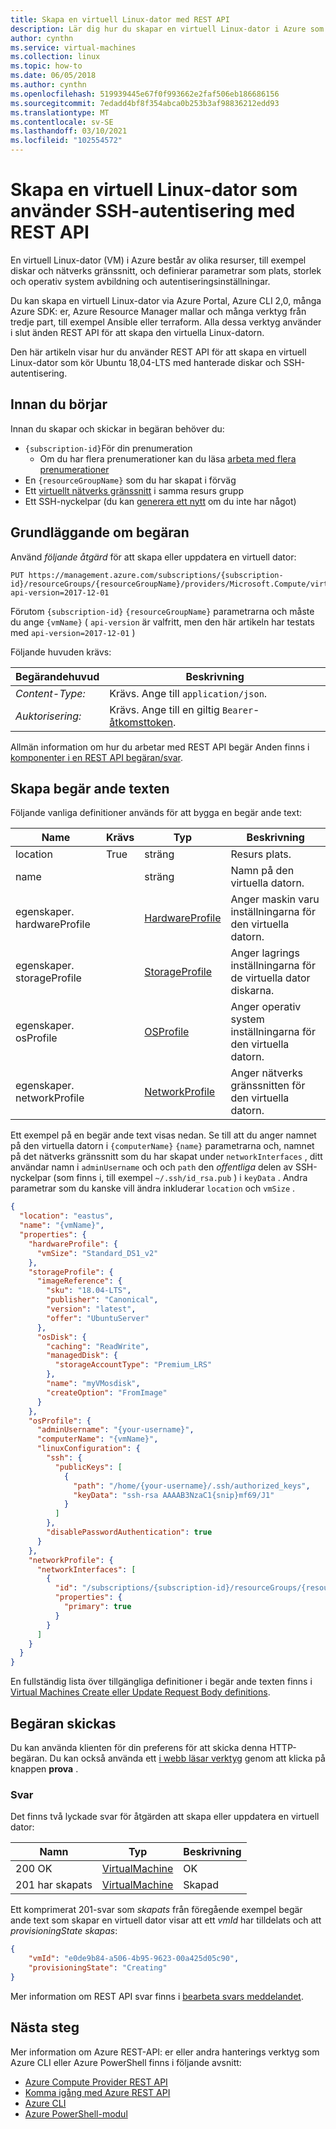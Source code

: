 ```yaml
---
title: Skapa en virtuell Linux-dator med REST API
description: Lär dig hur du skapar en virtuell Linux-dator i Azure som använder Managed Disks och SSH-autentisering med Azure REST API.
author: cynthn
ms.service: virtual-machines
ms.collection: linux
ms.topic: how-to
ms.date: 06/05/2018
ms.author: cynthn
ms.openlocfilehash: 519939445e67f0f993662e2faf506eb186686156
ms.sourcegitcommit: 7edadd4bf8f354abca0b253b3af98836212edd93
ms.translationtype: MT
ms.contentlocale: sv-SE
ms.lasthandoff: 03/10/2021
ms.locfileid: "102554572"
---
```

# <a name="create-a-linux-virtual-machine-that-uses-ssh-authentication-with-the-rest-api"></a>Skapa en virtuell Linux-dator som använder SSH-autentisering med REST API

En virtuell Linux-dator (VM) i Azure består av olika resurser, till exempel diskar och nätverks gränssnitt, och definierar parametrar som plats, storlek och operativ system avbildning och autentiseringsinställningar.

Du kan skapa en virtuell Linux-dator via Azure Portal, Azure CLI 2,0, många Azure SDK: er, Azure Resource Manager mallar och många verktyg från tredje part, till exempel Ansible eller terraform. Alla dessa verktyg använder i slut änden REST API för att skapa den virtuella Linux-datorn.

Den här artikeln visar hur du använder REST API för att skapa en virtuell Linux-dator som kör Ubuntu 18,04-LTS med hanterade diskar och SSH-autentisering.

## <a name="before-you-start"></a>Innan du börjar

Innan du skapar och skickar in begäran behöver du:

* `{subscription-id}`För din prenumeration
  * Om du har flera prenumerationer kan du läsa [arbeta med flera prenumerationer](/cli/azure/manage-azure-subscriptions-azure-cli)
* En `{resourceGroupName}` som du har skapat i förväg
* Ett [virtuellt nätverks gränssnitt](../../virtual-network/virtual-network-network-interface.md) i samma resurs grupp
* Ett SSH-nyckelpar (du kan [generera ett nytt](mac-create-ssh-keys.md) om du inte har något)

## <a name="request-basics"></a>Grundläggande om begäran

Använd *följande åtgärd* för att skapa eller uppdatera en virtuell dator:

``` http
PUT https://management.azure.com/subscriptions/{subscription-id}/resourceGroups/{resourceGroupName}/providers/Microsoft.Compute/virtualMachines/{vmName}?api-version=2017-12-01
```

Förutom `{subscription-id}` `{resourceGroupName}` parametrarna och måste du ange `{vmName}` ( `api-version` är valfritt, men den här artikeln har testats med `api-version=2017-12-01` )

Följande huvuden krävs:

| Begärandehuvud   | Beskrivning |
|------------------|-----------------|
| *Content-Type:*  | Krävs. Ange till `application/json`. |
| *Auktorisering:* | Krävs. Ange till en giltig `Bearer`-[åtkomsttoken](/rest/api/azure/#authorization-code-grant-interactive-clients). |

Allmän information om hur du arbetar med REST API begär Anden finns i [komponenter i en REST API begäran/svar](/rest/api/azure/#components-of-a-rest-api-requestresponse).

## <a name="create-the-request-body"></a>Skapa begär ande texten

Följande vanliga definitioner används för att bygga en begär ande text:

| Name                       | Krävs | Typ                                                                                | Beskrivning  |
|----------------------------|----------|-------------------------------------------------------------------------------------|--------------|
| location                   | True     | sträng                                                                              | Resurs plats. |
| name                       |          | sträng                                                                              | Namn på den virtuella datorn. |
| egenskaper. hardwareProfile |          | [HardwareProfile](/rest/api/compute/virtualmachines/createorupdate#hardwareprofile) | Anger maskin varu inställningarna för den virtuella datorn. |
| egenskaper. storageProfile  |          | [StorageProfile](/rest/api/compute/virtualmachines/createorupdate#storageprofile)   | Anger lagrings inställningarna för de virtuella dator diskarna. |
| egenskaper. osProfile       |          | [OSProfile](/rest/api/compute/virtualmachines/createorupdate#osprofile)             | Anger operativ system inställningarna för den virtuella datorn. |
| egenskaper. networkProfile  |          | [NetworkProfile](/rest/api/compute/virtualmachines/createorupdate#networkprofile)   | Anger nätverks gränssnitten för den virtuella datorn. |

Ett exempel på en begär ande text visas nedan. Se till att du anger namnet på den virtuella datorn i `{computerName}` `{name}` parametrarna och, namnet på det nätverks gränssnitt som du har skapat under `networkInterfaces` , ditt användar namn i `adminUsername` och och `path` den *offentliga* delen av SSH-nyckelpar (som finns i, till exempel `~/.ssh/id_rsa.pub` ) i `keyData` . Andra parametrar som du kanske vill ändra inkluderar `location` och `vmSize` .  

```json
{
  "location": "eastus",
  "name": "{vmName}",
  "properties": {
    "hardwareProfile": {
      "vmSize": "Standard_DS1_v2"
    },
    "storageProfile": {
      "imageReference": {
        "sku": "18.04-LTS",
        "publisher": "Canonical",
        "version": "latest",
        "offer": "UbuntuServer"
      },
      "osDisk": {
        "caching": "ReadWrite",
        "managedDisk": {
          "storageAccountType": "Premium_LRS"
        },
        "name": "myVMosdisk",
        "createOption": "FromImage"
      }
    },
    "osProfile": {
      "adminUsername": "{your-username}",
      "computerName": "{vmName}",
      "linuxConfiguration": {
        "ssh": {
          "publicKeys": [
            {
              "path": "/home/{your-username}/.ssh/authorized_keys",
              "keyData": "ssh-rsa AAAAB3NzaC1{snip}mf69/J1"
            }
          ]
        },
        "disablePasswordAuthentication": true
      }
    },
    "networkProfile": {
      "networkInterfaces": [
        {
          "id": "/subscriptions/{subscription-id}/resourceGroups/{resourceGroupName}/providers/Microsoft.Network/networkInterfaces/{existing-nic-name}",
          "properties": {
            "primary": true
          }
        }
      ]
    }
  }
}
```

En fullständig lista över tillgängliga definitioner i begär ande texten finns i [Virtual Machines Create eller Update Request Body definitions](/rest/api/compute/virtualmachines/createorupdate#definitions).

## <a name="sending-the-request"></a>Begäran skickas

Du kan använda klienten för din preferens för att skicka denna HTTP-begäran. Du kan också använda ett [i webb läsar verktyg](/rest/api/compute/virtualmachines/createorupdate) genom att klicka på knappen **prova** .

### <a name="responses"></a>Svar

Det finns två lyckade svar för åtgärden att skapa eller uppdatera en virtuell dator:

| Namn        | Typ                                                                              | Beskrivning |
|-------------|-----------------------------------------------------------------------------------|-------------|
| 200 OK      | [VirtualMachine](/rest/api/compute/virtualmachines/createorupdate#virtualmachine) | OK          |
| 201 har skapats | [VirtualMachine](/rest/api/compute/virtualmachines/createorupdate#virtualmachine) | Skapad     |

Ett komprimerat 201-svar som *skapats* från föregående exempel begär ande text som skapar en virtuell dator visar att ett *vmId* har tilldelats och att *provisioningState* *skapas*:

```json
{
    "vmId": "e0de9b84-a506-4b95-9623-00a425d05c90",
    "provisioningState": "Creating"
}
```

Mer information om REST API svar finns i [bearbeta svars meddelandet](/rest/api/azure/#process-the-response-message).

## <a name="next-steps"></a>Nästa steg

Mer information om Azure REST-API: er eller andra hanterings verktyg som Azure CLI eller Azure PowerShell finns i följande avsnitt:

- [Azure Compute Provider REST API](/rest/api/compute/)
- [Komma igång med Azure REST API](/rest/api/azure/)
- [Azure CLI](/cli/azure/)
- [Azure PowerShell-modul](/powershell/azure/)
